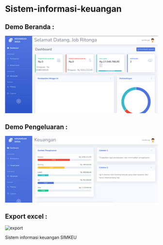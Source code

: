 # Sistem-informasi-keuangan

## Demo Beranda :

![demo](./screenshot/demo.png)

## Demo Pengeluaran :

![pengeluaran](./screenshot/pengeluaran.png)

## Export excel :

![export](https://user-images.githubusercontent.com/45083824/69827193-e492e980-1248-11ea-9f44-9d561db4bb60.png)

Sistem informasi keuangan
SIMKEU
